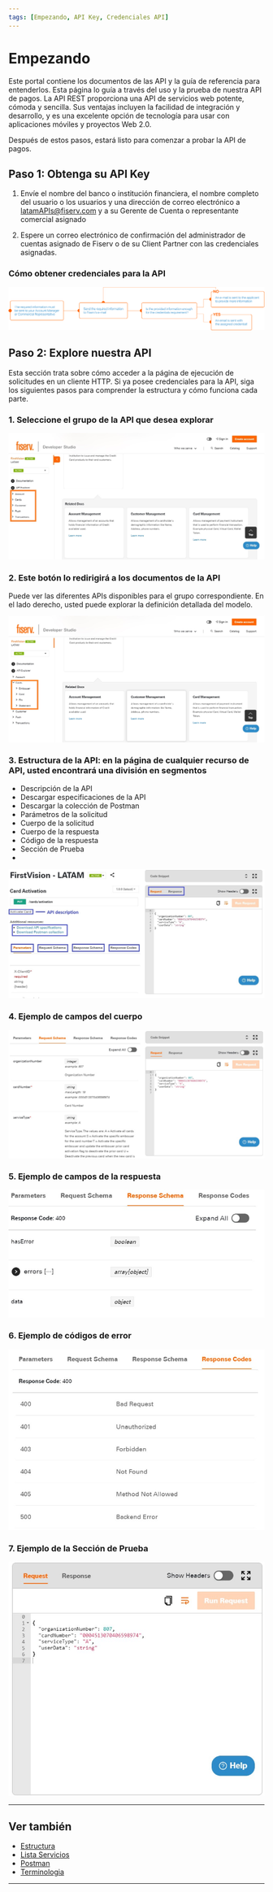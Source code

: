 ```yaml
---
tags: [Empezando, API Key, Credenciales API]
---
```


# Empezando

Este portal contiene los documentos de las API y la guía de referencia para entenderlos. Esta página lo guía a través del uso y la prueba de nuestra API de pagos. La API REST proporciona una API de servicios web potente, cómoda y sencilla. Sus ventajas incluyen la facilidad de integración y desarrollo, y es una excelente opción de tecnología para usar con aplicaciones móviles y proyectos Web 2.0.

Después de estos pasos, estará listo para comenzar a probar la API de pagos.

## Paso 1: Obtenga su API Key

1. Envíe el nombre del banco o institución financiera, el nombre completo del usuario o los usuarios y una dirección de correo electrónico a latamAPIs@fiserv.com y a su Gerente de Cuenta o representante comercial asignado

2. Espere un correo electrónico de confirmación del administrador de cuentas asignado de Fiserv o de su Client Partner con las credenciales asignadas.

### Cómo obtener credenciales para la API

![API credential!](/assets/images/getting-started/getting-started_step-1.png "API credential")

## Paso 2: Explore nuestra API

Esta sección trata sobre cómo acceder a la página de ejecución de solicitudes en un cliente HTTP. Si ya posee credenciales para la API, siga los siguientes pasos para comprender la estructura y cómo funciona cada parte.

### 1. Seleccione el grupo de la API que desea explorar

![Getting started 1!](/assets/images/getting-started/getting-started-1.jpg "Getting started 1")

### 2. Este botón lo redirigirá a los documentos de la API

Puede ver las diferentes APIs disponibles para el grupo correspondiente. En el lado derecho, usted puede explorar la definición detallada del modelo.

![Getting started 2!](/assets/images/getting-started/getting-started-2.jpg "Getting started 2")

### 3. Estructura de la API: en la página de cualquier recurso de API, usted encontrará una división en segmentos

- Descripción de la API
- Descargar especificaciones de la API
- Descargar la colección de Postman
- Parámetros de la solicitud
- Cuerpo de la solicitud
- Cuerpo de la respuesta
- Código de la respuesta
- Sección de Prueba
- 
![Getting started 3!](/assets/images/getting-started/getting-started-3.jpg "Getting started 3")

### 4. Ejemplo de campos del cuerpo

![Getting started 4!](/assets/images/getting-started/getting-started-4.jpg "Getting started 4")

### 5. Ejemplo de campos de la respuesta

![Getting started 5!](/assets/images/getting-started/getting-started-5.jpg "Getting started 5")

### 6. Ejemplo de códigos de error

![Getting started 6!](/assets/images/getting-started/getting-started-6.jpg "Getting started 6")

### 7. Ejemplo de la Sección de Prueba

![Getting started 7!](/assets/images/getting-started/getting-started-7.jpg "Getting started 7")

---

## Ver también

- [Estructura](?path=docs/spanish/empezando/estructura.md)
- [Lista Servicios](?path=docs/spanish/empezando/lista-servicios.md)
- [Postman](?path=docs/spanish/empezando/postman.md)
- [Terminologia](?path=docs/spanish/empezando/terminologia.md)

---
